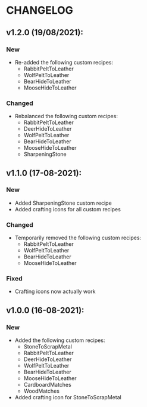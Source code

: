 # CHANGELOG

## v1.2.0 (19/08/2021):
### New
* Re-added the following custom recipes:
  * RabbitPeltToLeather
  * WolfPeltToLeather
  * BearHideToLeather
  * MooseHideToLeather
### Changed
* Rebalanced the following custom recipes:
  * RabbitPeltToLeather
  * DeerHideToLeather
  * WolfPeltToLeather
  * BearHideToLeather
  * MooseHideToLeather
  * SharpeningStone

## v1.1.0 (17-08-2021):
### New
* Added SharpeningStone custom recipe
* Added crafting icons for all custom recipes
### Changed
* Temporarily removed the following custom recipes:
  * RabbitPeltToLeather
  * WolfPeltToLeather
  * BearHideToLeather
  * MooseHideToLeather
### Fixed
* Crafting icons now actually work

## v1.0.0 (16-08-2021):
### New
* Added the following custom recipes:
  * StoneToScrapMetal
  * RabbitPeltToLeather
  * DeerHideToLeather
  * WolfPeltToLeather
  * BearHideToLeather
  * MooseHideToLeather
  * CardboardMatches
  * WoodMatches
* Added crafting icon for StoneToScrapMetal
